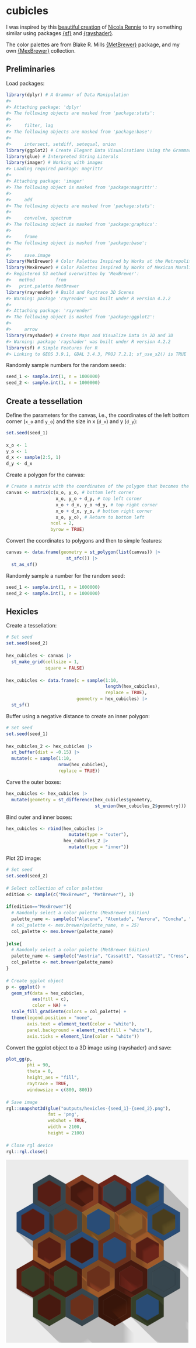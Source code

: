 
<!-- README.md is generated from README.Rmd. Please edit that file -->

# cubicles

<!-- badges: start -->
<!-- badges: end -->

I was inspired by this [beautiful
creation](https://mastodon.online/@nrennie@fosstodon.org/109389979155033662)
of [Nicola Rennie](https://mastodon.online/@nrennie@fosstodon.org) to
try something similar using packages
[{sf}](https://r-spatial.github.io/sf/) and
[{rayshader}](https://www.rayshader.com/).

The color palettes are from Blake R. Mills
[{MetBrewer}](https://github.com/BlakeRMills/MetBrewer) package, and my
own [{MexBrewer}](https://paezha.github.io/MexBrewer/) collection.

## Preliminaries

Load packages:

``` r
library(dplyr) # A Grammar of Data Manipulation
#> 
#> Attaching package: 'dplyr'
#> The following objects are masked from 'package:stats':
#> 
#>     filter, lag
#> The following objects are masked from 'package:base':
#> 
#>     intersect, setdiff, setequal, union
library(ggplot2) # Create Elegant Data Visualisations Using the Grammar of Graphics
library(glue) # Interpreted String Literals
library(imager) # Working with images
#> Loading required package: magrittr
#> 
#> Attaching package: 'imager'
#> The following object is masked from 'package:magrittr':
#> 
#>     add
#> The following objects are masked from 'package:stats':
#> 
#>     convolve, spectrum
#> The following object is masked from 'package:graphics':
#> 
#>     frame
#> The following object is masked from 'package:base':
#> 
#>     save.image
library(MetBrewer) # Color Palettes Inspired by Works at the Metropolitan Museum of Art
library(MexBrewer) # Color Palettes Inspired by Works of Mexican Muralists
#> Registered S3 method overwritten by 'MexBrewer':
#>   method        from     
#>   print.palette MetBrewer
library(rayrender) # Build and Raytrace 3D Scenes
#> Warning: package 'rayrender' was built under R version 4.2.2
#> 
#> Attaching package: 'rayrender'
#> The following object is masked from 'package:ggplot2':
#> 
#>     arrow
library(rayshader) # Create Maps and Visualize Data in 2D and 3D
#> Warning: package 'rayshader' was built under R version 4.2.2
library(sf) # Simple Features for R
#> Linking to GEOS 3.9.1, GDAL 3.4.3, PROJ 7.2.1; sf_use_s2() is TRUE
```

Randomly sample numbers for the random seeds:

``` r
seed_1 <- sample.int(1, n = 1000000)
seed_2 <- sample.int(1, n = 1000000)
```

## Create a tessellation

Define the parameters for the canvas, i.e., the coordinates of the left
bottom corner (`x_o` and `y_o`) and the size in x (`d_x`) and y (`d_y`):

``` r
set.seed(seed_1)

x_o <- 1
y_o <- 1
d_x <- sample(2:5, 1)
d_y <- d_x
```

Create a polygon for the canvas:

``` r
# Create a matrix with the coordinates of the polygon that becomes the canvas
canvas <- matrix(c(x_o, y_o, # bottom left corner
                   x_o, y_o + d_y, # top left corner
                   x_o + d_x, y_o +d_y, # top right corner 
                   x_o + d_x, y_o, # bottom right corner
                   x_o, y_o), # Return to bottom left
                 ncol = 2,
                 byrow = TRUE)
```

Convert the coordinates to polygons and then to simple features:

``` r
canvas <- data.frame(geometry = st_polygon(list(canvas)) |> 
                       st_sfc()) |> 
  st_as_sf()
```

Randomly sample a number for the random seed:

``` r
seed_1 <- sample.int(1, n = 1000000)
seed_2 <- sample.int(1, n = 1000000)
```

## Hexicles

Create a tessellation:

``` r
# Set seed
set.seed(seed_2)

hex_cubicles <- canvas |>
  st_make_grid(cellsize = 1,
               square = FALSE)

hex_cubicles <- data.frame(c = sample(1:10, 
                                      length(hex_cubicles), 
                                      replace = TRUE),
                           geometry = hex_cubicles) |>
  st_sf()
```

Buffer using a negative distance to create an inner polygon:

``` r
# Set seed
set.seed(seed_1)

hex_cubicles_2 <- hex_cubicles |>
  st_buffer(dist = -0.15) |>
  mutate(c = sample(1:10, 
                    nrow(hex_cubicles), 
                    replace = TRUE))
```

Carve the outer boxes:

``` r
hex_cubicles <- hex_cubicles |>
  mutate(geometry = st_difference(hex_cubicles$geometry,
                                  st_union(hex_cubicles_2$geometry)))
```

Bind outer and inner boxes:

``` r
hex_cubicles <- rbind(hex_cubicles |>
                        mutate(type = "outer"),
                      hex_cubicles_2 |>
                        mutate(type = "inner"))
```

Plot 2D image:

``` r
# Set seed
set.seed(seed_2)

# Select collection of color palettes
edition <- sample(c("MexBrewer", "MetBrewer"), 1)

if(edition=="MexBrewer"){
  # Randomly select a color palette (MexBrewer Edition)
  palette_name <- sample(c("Alacena", "Atentado", "Aurora", "Concha", "Frida", "Revolucion", "Ronda", "Tierra"), 1)
  # col_palette <- mex.brewer(palette_name, n = 25)
  col_palette <- mex.brewer(palette_name)
  
}else{
  # Randomly select a color palette (MetBrewer Edition)
  palette_name <- sample(c("Austria", "Cassatt1", "Cassatt2", "Cross", "Degas", "Derain", "Egypt", "Gauguin", "Greek", "Hiroshige", "Hokusai1", "Hokusai2", "Hokusai3", "Homer1", "Homer2", "Ingres", "Isfahan1", "Isfahan2", "Juarez", "Klimt", "Lakota", "Manet", "Monet", "Moreau", "Morgenstern", "Nattier", "Navajo", "NewKingdom", "Nizami", "OKeeffe1", "OKeeffe2", "Peru1", "Peru2", "Pillement", "Pissaro", "Redon", "Renoir", "Robert", "Signac", "Stevens", "Tara", "Thomas", "Tiepolo", "Troy", "Tsimshian", "VanGogh1", "VanGogh2", 'VanGogh3', "Veronese", "Wissing"), 1)
  col_palette <- met.brewer(palette_name)
}

# Create ggplot object
p <- ggplot() +
  geom_sf(data = hex_cubicles,
          aes(fill = c),
          color = NA) +
  scale_fill_gradientn(colors = col_palette) +
  theme(legend.position = "none",
        axis.text = element_text(color = "white"),
        panel.background = element_rect(fill = "white"),
        axis.ticks = element_line(color = "white"))
```

Convert the ggplot object to a 3D image using {rayshader} and save:

``` r
plot_gg(p,
        phi = 90,
        theta = 0,
        height_aes = "fill",
        raytrace = TRUE,
        windowsize = c(800, 800))

# Save image
rgl::snapshot3d(glue("outputs/hexicles-{seed_1}-{seed_2}.png"),
                fmt = 'png',
                webshot = TRUE,
                width = 2100,
                height = 2100)

# Close rgl device
rgl::rgl.close()
```

<img src="outputs/hexicles-851149-547202.png" width="500px" />
